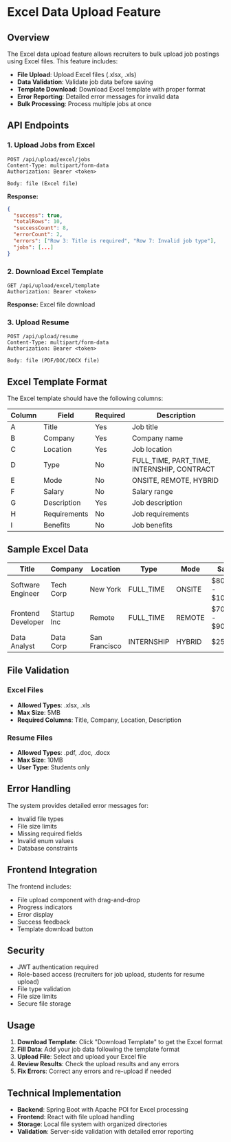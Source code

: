 # Excel Data Upload Feature

## Overview
The Excel data upload feature allows recruiters to bulk upload job postings using Excel files. This feature includes:

- **File Upload**: Upload Excel files (.xlsx, .xls)
- **Data Validation**: Validate job data before saving
- **Template Download**: Download Excel template with proper format
- **Error Reporting**: Detailed error messages for invalid data
- **Bulk Processing**: Process multiple jobs at once

## API Endpoints

### 1. Upload Jobs from Excel
```
POST /api/upload/excel/jobs
Content-Type: multipart/form-data
Authorization: Bearer <token>

Body: file (Excel file)
```

**Response:**
```json
{
  "success": true,
  "totalRows": 10,
  "successCount": 8,
  "errorCount": 2,
  "errors": ["Row 3: Title is required", "Row 7: Invalid job type"],
  "jobs": [...]
}
```

### 2. Download Excel Template
```
GET /api/upload/excel/template
Authorization: Bearer <token>
```

**Response:** Excel file download

### 3. Upload Resume
```
POST /api/upload/resume
Content-Type: multipart/form-data
Authorization: Bearer <token>

Body: file (PDF/DOC/DOCX file)
```

## Excel Template Format

The Excel template should have the following columns:

| Column | Field | Required | Description |
|--------|-------|----------|-------------|
| A | Title | Yes | Job title |
| B | Company | Yes | Company name |
| C | Location | Yes | Job location |
| D | Type | No | FULL_TIME, PART_TIME, INTERNSHIP, CONTRACT |
| E | Mode | No | ONSITE, REMOTE, HYBRID |
| F | Salary | No | Salary range |
| G | Description | Yes | Job description |
| H | Requirements | No | Job requirements |
| I | Benefits | No | Job benefits |

## Sample Excel Data

| Title | Company | Location | Type | Mode | Salary | Description | Requirements | Benefits |
|-------|---------|----------|------|------|--------|-------------|--------------|----------|
| Software Engineer | Tech Corp | New York | FULL_TIME | ONSITE | $80,000 - $100,000 | Develop software applications | Java, Spring Boot | Health insurance, 401k |
| Frontend Developer | Startup Inc | Remote | FULL_TIME | REMOTE | $70,000 - $90,000 | Build user interfaces | React, TypeScript | Flexible hours |
| Data Analyst | Data Corp | San Francisco | INTERNSHIP | HYBRID | $25/hour | Analyze data trends | Python, SQL | Learning opportunities |

## File Validation

### Excel Files
- **Allowed Types**: .xlsx, .xls
- **Max Size**: 5MB
- **Required Columns**: Title, Company, Location, Description

### Resume Files
- **Allowed Types**: .pdf, .doc, .docx
- **Max Size**: 10MB
- **User Type**: Students only

## Error Handling

The system provides detailed error messages for:
- Invalid file types
- File size limits
- Missing required fields
- Invalid enum values
- Database constraints

## Frontend Integration

The frontend includes:
- File upload component with drag-and-drop
- Progress indicators
- Error display
- Success feedback
- Template download button

## Security

- JWT authentication required
- Role-based access (recruiters for job upload, students for resume upload)
- File type validation
- File size limits
- Secure file storage

## Usage

1. **Download Template**: Click "Download Template" to get the Excel format
2. **Fill Data**: Add your job data following the template format
3. **Upload File**: Select and upload your Excel file
4. **Review Results**: Check the upload results and any errors
5. **Fix Errors**: Correct any errors and re-upload if needed

## Technical Implementation

- **Backend**: Spring Boot with Apache POI for Excel processing
- **Frontend**: React with file upload handling
- **Storage**: Local file system with organized directories
- **Validation**: Server-side validation with detailed error reporting

